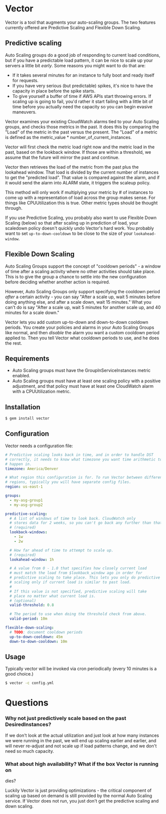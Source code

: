 # Vector

Vector is a tool that augments your auto-scaling groups. The two
features currently offered are Predictive Scaling and Flexible Down
Scaling.

## Predictive scaling

Auto Scaling groups do a good job of responding to current
load conditions, but if you have a predictable load pattern,
it can be nice to scale up your servers a little bit *early*.
Some reasons you might want to do that are:

 * If it takes several minutes for an instance to fully boot
   and ready itself for requests.
 * If you have very serious (but predictable) spikes,
   it's nice to have the capacity in place before the spike
   starts.
 * To give yourself a buffer of time if AWS APIs start
   throwing errors. If scaling up is going to fail, you'd
   rather it start failing with a little bit of time before
   you actually need the capacity so you can begin evasive maneuvers.

Vector examines your existing CloudWatch alarms tied to your Auto
Scaling groups, and checks those metrics in the past. It does this by
comparing the "Load" of the metric in the past versus the present. The
"Load" of a metric is defined as the metric_value *
number_of_current_instances.

Vector will first check the metric load right now and the metric load in
the past, based on the lookback window. If those are within a threshold,
we assume that the future will mirror the past and continue.

Vector then retrieves the load of the metric from the past plus the
lookahead window. That load is divided by the current number of
instances to get the "predicted load". That value is compared against
the alarm, and if it would send the alarm into ALARM state, it triggers
the scaleup policy.

This method will only work if multiplying your metric by # of instances
to come up with a representation of load across the group makes sense.
For things like CPUUtilization this is true. Other metric types should
be thought through.

If you use Predictive Scaling, you probably also want to use Flexible
Down Scaling (below) so that after scaling up in prediction of load,
your scaledown policy doesn't quickly undo Vector's hard work. You
probably want to set `up-to-down-cooldown` to be close to the size of
your `lookahead-window`.

## Flexible Down Scaling

Auto Scaling Groups support the concept of "cooldown periods" - a window
of time after a scaling activity where no other activities should take
place. This is to give the group a chance to settle into the new
configuration before deciding whether another action is required.

However, Auto Scaling Groups only support specifying the cooldown period
*after* a certain activity - you can say "After a scale up, wait 5
minutes before doing anything else, and after a scale down, wait 15
minutes." What you can't do is say "After a scale up, wait 5 minutes for
another scale up, and 40 minutes for a scale down."

Vector lets you add custom up-to-down and down-to-down cooldown periods.
You create your policies and alarms in your Auto Scaling Groups like
normal, and then *disable* the alarm you want a custom cooldown period
applied to. Then you tell Vector what cooldown periods to use, and he
does the rest.

## Requirements

 * Auto Scaling groups must have the GroupInServiceInstances metric
   enabled.
 * Auto Scaling groups must have at least one scaling policy with a
   positive adjustment, and that policy must have at least one
   CloudWatch alarm with a CPUUtilization metric.

## Installation

```bash
$ gem install vector
```

## Configuration

Vector needs a configuration file:

```yaml
# Predictive scaling looks back in time, and in order to handle DST
# correctly, it needs to know what timezone you want time arithmetic to
# happen in.
timezone: America/Denver

# What region this configuration is for. To run Vector between different
# regions, typically you will have separate config files.
region: us-east-1

groups:
  - my-asg-group1
  - my-asg-group2

predictive-scaling:
  # A list of windows of time to look back. CloudWatch only
  # stores data for 2 weeks, so you can't go back any further than that.
  # (required)
  lookback-windows:
    - 1w
    - 2w

  # How far ahead of time to attempt to scale up.
  # (required)
  lookahead-window: 1h

  # A value from 0 - 1.0 that specifies how closely current load
  # must match the load from $lookback_window ago in order for
  # predictive scaling to take place. This lets you only do predictive
  # scaling only if current load is similar to past load.
  # 
  # If this value is not specified, predictive scaling will take
  # place no matter what current load is.
  # (optional)
  valid-threshold: 0.8

  # The period to use when doing the threshold check from above.
  valid-period: 10m

flexible-down-scaling:
  # TODO: document cooldown periods
  up-to-down-cooldown: 45m
  down-to-down-cooldown: 10m
```

## Usage

Typically vector will be invoked via cron periodically (every 10 minutes
is a good choice.)

```bash
$ vector -c config.yml
```

# Questions

### Why not just predictively scale based on the past DesiredInstances?

If we don't look at the actual utilization and just look
at how many instances we were running in the past, we will end up
scaling earlier and earlier, and will never re-adjust and not scale up
if load patterns change, and we don't need so much capacity.

### What about high availability? What if the box Vector is running on
 dies?

Luckily Vector is just providing optimizations - the critical component
of scaling up based on demand is still provided by the normal Auto
Scaling service. If Vector does not run, you just don't get the
predictive scaling and down scaling.

